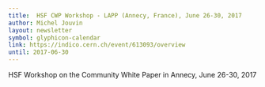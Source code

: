 ```yaml
---
title:  HSF CWP Workshop - LAPP (Annecy, France), June 26-30, 2017
author: Michel Jouvin
layout: newsletter
symbol: glyphicon-calendar
link: https://indico.cern.ch/event/613093/overview
until: 2017-06-30
---
```

HSF Workshop on the Community White Paper in Annecy, June 26-30, 2017
